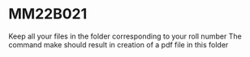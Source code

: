 # MM22B021
Keep all your files in the folder corresponding to your roll number
The command make should result in creation of a pdf file in this folder
